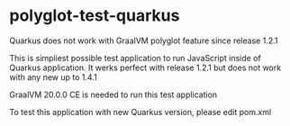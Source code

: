 # polyglot-test-quarkus
Quarkus does not work with GraalVM polyglot feature since release 1.2.1

This is simpliest possible test application to run JavaScript inside of Quarkus application.
It werks perfect with release 1.2.1 but does not work with any new up to 1.4.1

GraalVM 20.0.0 CE is needed to run this test application

To test this application with new Quarkus version, please edit pom.xml
